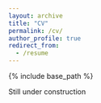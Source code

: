 ```yaml
---
layout: archive
title: "CV"
permalink: /cv/
author_profile: true
redirect_from:
  - /resume
---
```


{% include base_path %}

Still under construction

